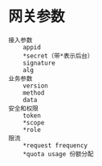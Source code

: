 # 网关参数
    接入参数
        appid
        *secret（带*表示后台）
        signature
        alg
    业务参数
        version
        method
        data
    安全和权限
        token
        *scope
        *role
    限流
        *request frequency
        *quota usage 份额分配